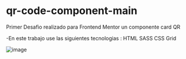 # qr-code-component-main

Primer Desafio realizado para Frontend Mentor 
un componente card QR

-En este trabajo use las siguientes tecnologias :
HTML
SASS 
CSS Grid

![image](https://user-images.githubusercontent.com/106981529/188020322-9c1e19e0-6234-46b4-92fa-40dd90595378.png)
